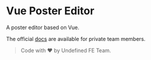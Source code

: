 # Vue Poster Editor
A poster editor based on Vue.

The official [docs](./resources/README.md) are available for private team members.

> Code with ❤️ by Undefined FE Team.
